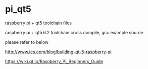 # pi_qt5
raspberry pi + qt5 toolchain files


raspberry pi + qt5.6.2 toolchain cross compile, gcc example source

please refer to below 

http://www.ics.com/blog/building-qt-5-raspberry-pi

https://wiki.qt.io/Raspberry_Pi_Beginners_Guide


 

